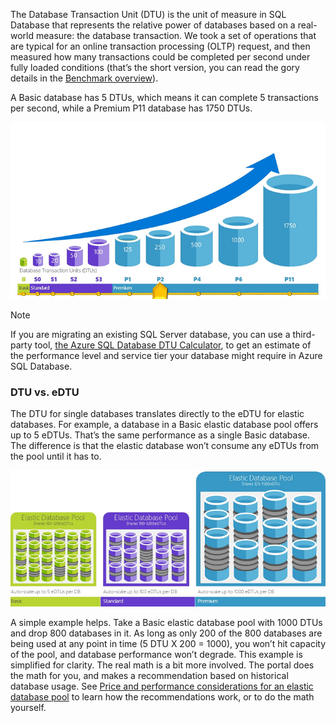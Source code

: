 The Database Transaction Unit (DTU) is the unit of measure in SQL Database that represents the relative power of databases based on a real-world measure: the database transaction. We took a set of operations that are typical for an online transaction processing (OLTP) request, and then measured how many transactions could be completed per second under fully loaded conditions (that’s the short version, you can read the gory details in the [Benchmark overview](../articles/sql-database/sql-database-benchmark-overview.md)). 

A Basic database has 5 DTUs, which means it can complete 5 transactions per second, while a Premium P11 database has 1750 DTUs. 

![Intro to SQL Database: Single database DTUs by tier and level.](./media/sql-database-understanding-dtus/single_db_dtus.png)

> [!NOTE]
> If you are migrating an existing SQL Server database, you can use a third-party tool, [the Azure SQL Database DTU Calculator](http://dtucalculator.azurewebsites.net/), to get an estimate of the performance level and service tier your database might require in Azure SQL Database.
> 
> 
### DTU vs. eDTU
The DTU for single databases translates directly to the eDTU for elastic databases. For example, a database in a Basic elastic database pool offers up to 5 eDTUs. That’s the same performance as a single Basic database. The difference is that the elastic database won’t consume any eDTUs from the pool until it has to. 

![Intro to SQL Database: Elastic pools by tier.](./media/sql-database-understanding-dtus/sqldb_elastic_pools.png)

A simple example helps. Take a Basic elastic database pool with 1000 DTUs and drop 800 databases in it. As long as only 200 of the 800 databases are being used at any point in time (5 DTU X 200 = 1000), you won’t hit capacity of the pool, and database performance won’t degrade. This example is simplified for clarity. The real math is a bit more involved. The portal does the math for you, and makes a recommendation based on historical database usage. See [Price and performance considerations for an elastic database pool](../articles/sql-database/sql-database-elastic-pool-guidance.md) to learn how the recommendations work, or to do the math yourself. 

